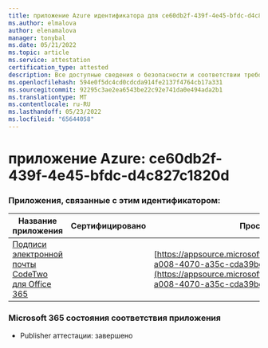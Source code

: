 ```yaml
---
title: приложение Azure идентификатора для ce60db2f-439f-4e45-bfdc-d4c827c1820d
ms.author: elmalova
author: elenamalova
manager: tonybal
ms.date: 05/21/2022
ms.topic: article
ms.service: attestation
certification_type: attested
description: Все доступные сведения о безопасности и соответствии требованиям для ce60db2f-439f-4e45-bfdc-d4c827c1820d.
ms.openlocfilehash: 594e0f5dc4cd0cdcda914fe2137f4764cb17a331
ms.sourcegitcommit: 92295c3ae2ea6543be22c92e741da0e494ada2b1
ms.translationtype: MT
ms.contentlocale: ru-RU
ms.lasthandoff: 05/23/2022
ms.locfileid: "65644058"
---
```

# <a name="azure-app-id-ce60db2f-439f-4e45-bfdc-d4c827c1820d"></a>приложение Azure: ce60db2f-439f-4e45-bfdc-d4c827c1820d


### <a name="apps-associated-with-this-id"></a>Приложения, связанные с этим идентификатором:
| **Название приложения** | **Сертифицировано** | **Просмотр в AppSource** |
|--------------|---------------|-----------------------|
| [Подписи электронной почты CodeTwo для Office 365](../forward/codetwo.3d2daeb9-a008-4070-a35c-cda39bd30a69.md) |  | [https://appsource.microsoft.com/product/office/codetwo.3d2daeb9-a008-4070-a35c-cda39bd30a69](https://appsource.microsoft.com/product/office/codetwo.3d2daeb9-a008-4070-a35c-cda39bd30a69) |

### <a name="microsoft-365-app-compliance-status"></a>Microsoft 365 состояния соответствия приложения
- Publisher аттестации: завершено
